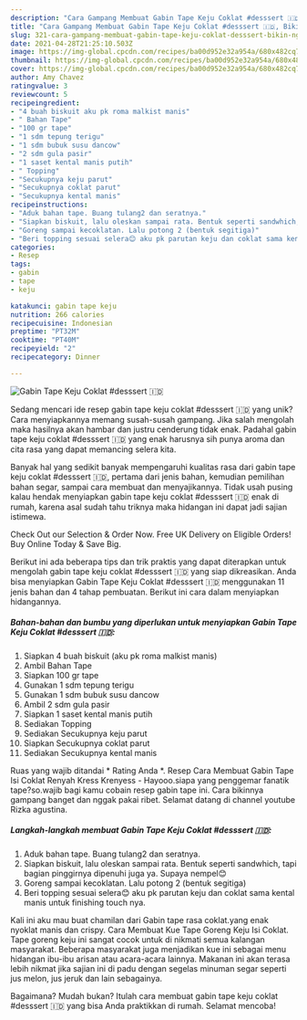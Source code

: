 ```yaml
---
description: "Cara Gampang Membuat Gabin Tape Keju Coklat #desssert 🇮🇩, Bikin Ngiler"
title: "Cara Gampang Membuat Gabin Tape Keju Coklat #desssert 🇮🇩, Bikin Ngiler"
slug: 321-cara-gampang-membuat-gabin-tape-keju-coklat-desssert-bikin-ngiler
date: 2021-04-28T21:25:10.503Z
image: https://img-global.cpcdn.com/recipes/ba00d952e32a954a/680x482cq70/gabin-tape-keju-coklat-desssert-foto-resep-utama.jpg
thumbnail: https://img-global.cpcdn.com/recipes/ba00d952e32a954a/680x482cq70/gabin-tape-keju-coklat-desssert-foto-resep-utama.jpg
cover: https://img-global.cpcdn.com/recipes/ba00d952e32a954a/680x482cq70/gabin-tape-keju-coklat-desssert-foto-resep-utama.jpg
author: Amy Chavez
ratingvalue: 3
reviewcount: 5
recipeingredient:
- "4 buah biskuit aku pk roma malkist manis"
- " Bahan Tape"
- "100 gr tape"
- "1 sdm tepung terigu"
- "1 sdm bubuk susu dancow"
- "2 sdm gula pasir"
- "1 saset kental manis putih"
- " Topping"
- "Secukupnya keju parut"
- "Secukupnya coklat parut"
- "Secukupnya kental manis"
recipeinstructions:
- "Aduk bahan tape. Buang tulang2 dan seratnya."
- "Siapkan biskuit, lalu oleskan sampai rata. Bentuk seperti sandwhich, tapi bagian pinggirnya dipenuhi juga ya. Supaya nempel😊"
- "Goreng sampai kecoklatan. Lalu potong 2 (bentuk segitiga)"
- "Beri topping sesuai selera😊 aku pk parutan keju dan coklat sama kental manis untuk finishing touch nya."
categories:
- Resep
tags:
- gabin
- tape
- keju

katakunci: gabin tape keju 
nutrition: 266 calories
recipecuisine: Indonesian
preptime: "PT32M"
cooktime: "PT40M"
recipeyield: "2"
recipecategory: Dinner

---
```



![Gabin Tape Keju Coklat #desssert 🇮🇩](https://img-global.cpcdn.com/recipes/ba00d952e32a954a/680x482cq70/gabin-tape-keju-coklat-desssert-foto-resep-utama.jpg)

Sedang mencari ide resep gabin tape keju coklat #desssert 🇮🇩 yang unik? Cara menyiapkannya memang susah-susah gampang. Jika salah mengolah maka hasilnya akan hambar dan justru cenderung tidak enak. Padahal gabin tape keju coklat #desssert 🇮🇩 yang enak harusnya sih punya aroma dan cita rasa yang dapat memancing selera kita.

Banyak hal yang sedikit banyak mempengaruhi kualitas rasa dari gabin tape keju coklat #desssert 🇮🇩, pertama dari jenis bahan, kemudian pemilihan bahan segar, sampai cara membuat dan menyajikannya. Tidak usah pusing kalau hendak menyiapkan gabin tape keju coklat #desssert 🇮🇩 enak di rumah, karena asal sudah tahu triknya maka hidangan ini dapat jadi sajian istimewa.

Check Out our Selection &amp; Order Now. Free UK Delivery on Eligible Orders! Buy Online Today &amp; Save Big.


Berikut ini ada beberapa tips dan trik praktis yang dapat diterapkan untuk mengolah gabin tape keju coklat #desssert 🇮🇩 yang siap dikreasikan. Anda bisa menyiapkan Gabin Tape Keju Coklat #desssert 🇮🇩 menggunakan 11 jenis bahan dan 4 tahap pembuatan. Berikut ini cara dalam menyiapkan hidangannya.

<!--inarticleads1-->

##### Bahan-bahan dan bumbu yang diperlukan untuk menyiapkan Gabin Tape Keju Coklat #desssert 🇮🇩:

1. Siapkan 4 buah biskuit (aku pk roma malkist manis)
1. Ambil  Bahan Tape
1. Siapkan 100 gr tape
1. Gunakan 1 sdm tepung terigu
1. Gunakan 1 sdm bubuk susu dancow
1. Ambil 2 sdm gula pasir
1. Siapkan 1 saset kental manis putih
1. Sediakan  Topping
1. Sediakan Secukupnya keju parut
1. Siapkan Secukupnya coklat parut
1. Sediakan Secukupnya kental manis


Ruas yang wajib ditandai * Rating Anda *. Resep Cara Membuat Gabin Tape Isi Coklat Renyah Kress Krenyess - Hayooo.siapa yang penggemar fanatik tape?so.wajib bagi kamu cobain resep gabin tape ini. Cara bikinnya gampang banget dan nggak pakai ribet. Selamat datang di channel youtube Rizka agustina. 

<!--inarticleads2-->

##### Langkah-langkah membuat Gabin Tape Keju Coklat #desssert 🇮🇩:

1. Aduk bahan tape. Buang tulang2 dan seratnya.
1. Siapkan biskuit, lalu oleskan sampai rata. Bentuk seperti sandwhich, tapi bagian pinggirnya dipenuhi juga ya. Supaya nempel😊
1. Goreng sampai kecoklatan. Lalu potong 2 (bentuk segitiga)
1. Beri topping sesuai selera😊 aku pk parutan keju dan coklat sama kental manis untuk finishing touch nya.


Kali ini aku mau buat chamilan dari Gabin tape rasa coklat.yang enak nyoklat manis dan crispy. Cara Membuat Kue Tape Goreng Keju Isi Coklat. Tape goreng keju ini sangat cocok untuk di nikmati semua kalangan masyarakat. Beberapa masyarakat juga menjadikan kue ini sebagai menu hidangan ibu-ibu arisan atau acara-acara lainnya. Makanan ini akan terasa lebih nikmat jika sajian ini di padu dengan segelas minuman segar seperti jus melon, jus jeruk dan lain sebagainya. 

Bagaimana? Mudah bukan? Itulah cara membuat gabin tape keju coklat #desssert 🇮🇩 yang bisa Anda praktikkan di rumah. Selamat mencoba!
